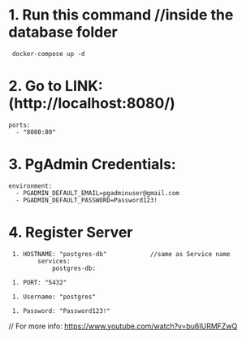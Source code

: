 # 1. Run this command                 //inside the database folder

     docker-compose up -d 



# 2. Go to LINK:  (http://localhost:8080/)

    ports:
      - "8080:80"



# 3. PgAdmin Credentials: 

    environment:
      - PGADMIN_DEFAULT_EMAIL=pgadminuser@gmail.com
      - PGADMIN_DEFAULT_PASSWORD=Password123!



# 4. Register Server

     1. HOSTNAME: "postgres-db"            //same as Service name
            services:
                postgres-db:

     1. PORT: "5432"

     1. Username: "postgres"

     1. Password: "Password123!"



// For more info: https://www.youtube.com/watch?v=bu6IURMFZwQ